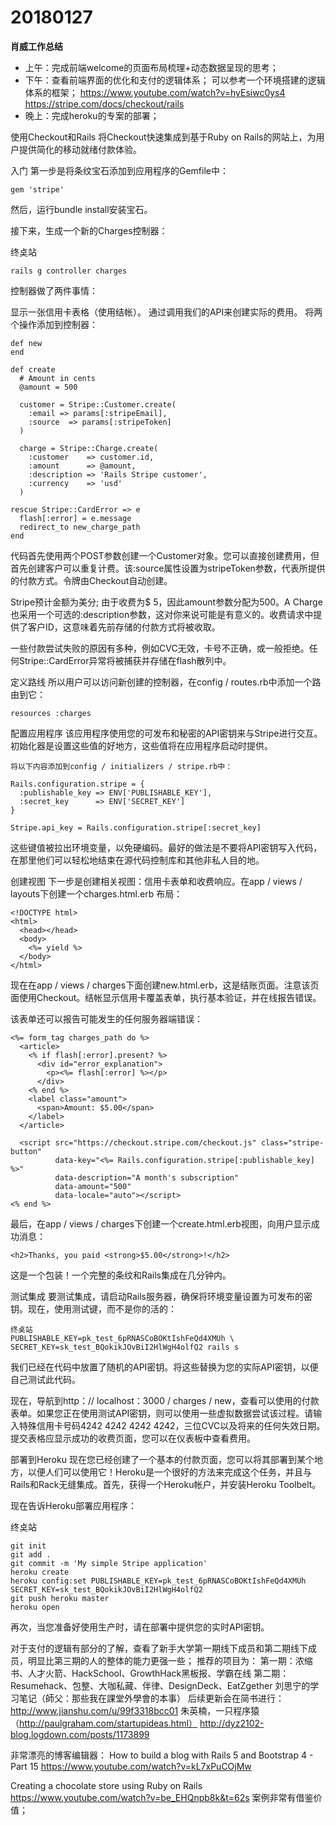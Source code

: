 # 20180127

**肖威工作总结**
- 上午：完成前端welcome的页面布局梳理+动态数据呈现的思考；
- 下午：查看前端界面的优化和支付的逻辑体系；
可以参考一个环境搭建的逻辑体系的框架；
https://www.youtube.com/watch?v=hyEsiwc0ys4
https://stripe.com/docs/checkout/rails
- 晚上：完成heroku的专案的部署；


使用Checkout和Rails
将Checkout快速集成到基于Ruby on Rails的网站上，为用户提供简化的移动就绪付款体验。

入门
第一步是将条纹宝石添加到应用程序的Gemfile中：
```
gem 'stripe'
```
然后，运行bundle install安装宝石。

接下来，生成一个新的Charges控制器：

终奌站
```
rails g controller charges
```
控制器做了两件事情：

显示一张信用卡表格（使用结帐）。
通过调用我们的API来创建实际的费用。
将两个操作添加到控制器：

```
def new
end

def create
  # Amount in cents
  @amount = 500

  customer = Stripe::Customer.create(
    :email => params[:stripeEmail],
    :source  => params[:stripeToken]
  )

  charge = Stripe::Charge.create(
    :customer    => customer.id,
    :amount      => @amount,
    :description => 'Rails Stripe customer',
    :currency    => 'usd'
  )

rescue Stripe::CardError => e
  flash[:error] = e.message
  redirect_to new_charge_path
end
```
代码首先使用两个POST参数创建一个Customer对象。您可以直接创建费用，但首先创建客户可以重复计费。该:source属性设置为stripeToken参数，代表所提供的付款方式。令牌由Checkout自动创建。

Stripe预计金额为美分; 由于收费为$ 5，因此amount参数分配为500。A Charge也采用一个可选的:description参数，这对你来说可能是有意义的。收费请求中提供了客户ID，这意味着先前存储的付款方式将被收取。

一些付款尝试失败的原因有多种，例如CVC无效，卡号不正确，或一般拒绝。任何Stripe::CardError异常将被捕获并存储在flash散列中。

定义路线
所以用户可以访问新创建的控制器，在config / routes.rb中添加一个路由到它：
```
resources :charges
```
配置应用程序
该应用程序使用您的可发布和秘密的API密钥来与Stripe进行交互。初始化器是设置​​这些值的好地方，这些值将在应用程序启动时提供。
```
将以下内容添加到config / initializers / stripe.rb中：

Rails.configuration.stripe = {
  :publishable_key => ENV['PUBLISHABLE_KEY'],
  :secret_key      => ENV['SECRET_KEY']
}

Stripe.api_key = Rails.configuration.stripe[:secret_key]
```
这些键值被拉出环境变量，以免硬编码。最好的做法是不要将API密钥写入代码，在那里他们可以轻松地结束在源代码控制库和其他非私人目的地。

创建视图
下一步是创建相关视图：信用卡表单和收费响应。在app / views / layouts下创建一个charges.html.erb 布局：
```
<!DOCTYPE html>
<html>
  <head></head>
  <body>
    <%= yield %>
  </body>
</html>
```
现在在app / views / charges下面创建new.html.erb，这是结账页面。注意该页面使用Checkout。结帐显示信用卡覆盖表单，执行基本验证，并在线报告错误。

该表单还可以报告可能发生的任何服务器端错误：
```
<%= form_tag charges_path do %>
  <article>
    <% if flash[:error].present? %>
      <div id="error_explanation">
        <p><%= flash[:error] %></p>
      </div>
    <% end %>
    <label class="amount">
      <span>Amount: $5.00</span>
    </label>
  </article>

  <script src="https://checkout.stripe.com/checkout.js" class="stripe-button"
          data-key="<%= Rails.configuration.stripe[:publishable_key] %>"
          data-description="A month's subscription"
          data-amount="500"
          data-locale="auto"></script>
<% end %>
```
最后，在app / views / charges下创建一个create.html.erb视图，向用户显示成功消息：
```
<h2>Thanks, you paid <strong>$5.00</strong>!</h2>
```
这是一个包装！一个完整的条纹和Rails集成在几分钟内。

测试集成
要测试集成，请启动Rails服务器，确保将环境变量设置为可发布的密钥。现在，使用测试键，而不是你的活的：
```
终奌站
PUBLISHABLE_KEY=pk_test_6pRNASCoBOKtIshFeQd4XMUh \
SECRET_KEY=sk_test_BQokikJOvBiI2HlWgH4olfQ2 rails s
```
我们已经在代码中放置了随机的API密钥。将这些替换为您的实际API密钥，以便自己测试此代码。

现在，导航到http：// localhost：3000 / charges / new，查看可以使用的付款表单。如果您正在使用测试API密钥，则可以使用一些虚拟数据尝试该过程。请输入特殊信用卡号码4242 4242 4242 4242，三位CVC以及将来的任何失效日期。提交表格应显示成功的收费页面，您可以在仪表板中查看费用。

部署到Heroku
现在您已经创建了一个基本的付款页面，您可以将其部署到某个地方，以便人们可以使用它！Heroku是一个很好的方法来完成这个任务，并且与Rails和Rack无缝集成。首先，获得一个Heroku帐户，并安装Heroku Toolbelt。

现在告诉Heroku部署应用程序：

终奌站
```
git init
git add .
git commit -m 'My simple Stripe application'
heroku create
heroku config:set PUBLISHABLE_KEY=pk_test_6pRNASCoBOKtIshFeQd4XMUh SECRET_KEY=sk_test_BQokikJOvBiI2HlWgH4olfQ2
git push heroku master
heroku open
```
再次，当您准备好使用生产时，请在部署中提供您的实时API密钥。


对于支付的逻辑有部分的了解，查看了新手大学第一期线下成员和第二期线下成员，明显比第三期的人的整体的能力更强一些；
推荐的项目为：
第一期：浓缩书、人才火箭、HackSchool、GrowthHack黑板报、学霸在线
第二期：Resumehack、包整、大咖私藏、伴律、DesignDeck、EatZgether
刘思宁的学习笔记（師父：那些我在課堂外學會的本事）
后续更新会在简书进行：http://www.jianshu.com/u/99f3318bcc01
朱英楠，一只程序猿（http://paulgraham.com/startupideas.html）
http://dyz2102-blog.logdown.com/posts/1173899


非常漂亮的博客编辑器：
How to build a blog with Rails 5 and Bootstrap 4 - Part 15
https://www.youtube.com/watch?v=kL7xPuCOjMw

Creating a chocolate store using Ruby on Rails
https://www.youtube.com/watch?v=be_EHQnpb8k&t=62s
案例非常有借鉴价值；
